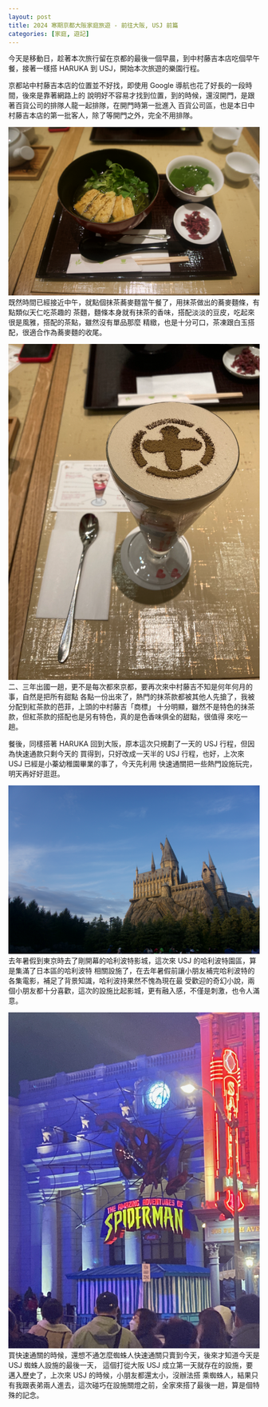 ```yaml
---
layout: post
title: 2024 寒期京都大阪家庭旅遊 - 前往大阪, USJ 前篇
categories: [家庭, 遊記]
---
```


今天是移動日，趁著本次旅行留在京都的最後一個早晨，到中村藤吉本店吃個早午餐，接著一樣搭 HARUKA
到 USJ，開始本次旅遊的樂園行程。

京都站中村藤吉本店的位置並不好找，即使用 Google 導航也花了好長的一段時間，後來是靠著網路上的
說明好不容易才找到位置，到的時候，還沒開門，是跟著百貨公司的排隊人龍一起排隊，在開門時第一批進入
百貨公司區，也是本日中村藤吉本店的第一批客人，除了等開門之外，完全不用排隊。

![抹茶喬麥麵](/assets/2024-01/2024-01-22-kyoto-tokichi-noodle.png)
既然時間已經接近中午，就點個抹茶蕎麥麵當午餐了，用抹茶做出的蕎麥麵條，有點類似天仁吃茶趣的
茶麵，麵條本身就有抹茶的香味，搭配淡淡的豆皮，吃起來很是風雅，搭配的茶點，雖然沒有單品那麼
精緻，也是十分可口，茶凍跟白玉搭配，很適合作為蕎麥麵的收尾。

![まるとパフェ 紅茶](/assets/2024-01/2024-01-22-kyoto-tokichi-drink.png)
二、三年出國一趟，更不是每次都來京都，要再次來中村藤吉不知是何年何月的事，自然是把所有甜點
各點一份出來了，熱門的抹茶款都被其他人先搶了，我被分配到紅茶款的芭菲，上頭的中村藤吉「商標」
十分明顯，雖然不是特色的抹茶款，但紅茶款的搭配也是另有特色，真的是色香味俱全的甜點，很值得
來吃一趟。

餐後，同樣搭著 HARUKA 回到大阪，原本這次只規劃了一天的 USJ 行程，但因為快速通款只剩今天的
買得到，只好改成一天半的 USJ 行程，也好，上次來 USJ 已經是小蓁幼稚園畢業的事了，今天先利用
快速通關把一些熱門設施玩完，明天再好好逛逛。

![霍格華茲](/assets/2024-01/2024-01-22-usj-hogwarts.png)
去年暑假到東京時去了剛開幕的哈利波特影城，這次來 USJ 的哈利波特園區，算是集滿了日本區的哈利波特
相關設施了，在去年暑假前讓小朋友補完哈利波特的各集電影，補足了背景知識，哈利波持果然不愧為現在最
受歡迎的奇幻小說，兩個小朋友都十分喜歡，這次的設施比起影城，更有融入感，不僅是刺激，也令人滿意。

![最後的 Spider Man](/assets/2024-01/2024-01-22-usj-spiderman.png)
買快速通關的時候，還想不通怎麼蜘蛛人快速通關只賣到今天，後來才知道今天是 USJ 蜘蛛人設施的最後一天，
這個打從大阪 USJ 成立第一天就存在的設施，要邁入歷史了，上次來 USJ 的時候，小朋友都還太小，沒辦法搭
乘蜘蛛人，結果只有我跟表弟兩人進去，這次碰巧在設施關燈之前，全家來搭了最後一趟，算是個特殊的記念。
